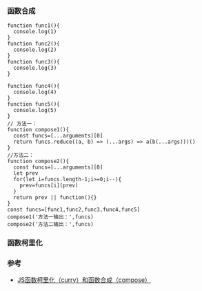 
### 函数合成  
```
function func1(){
  console.log(1)
}
function func2(){
  console.log(2)
}
function func3(){
  console.log(3)
}

function func4(){
  console.log(4)
}
function func5(){
  console.log(5)
}
// 方法一：
function compose1(){
  const funcs=[...arguments][0]
  return funcs.reduce((a, b) => (...args) => a(b(...args)))()
}
//方法二：
function compose2(){
  const funcs=[...arguments][0]
  let prev
  for(let i=funcs.length-1;i>=0;i--){
    prev=funcs[i](prev)
  }
  return prev || function(){}
}
const funcs=[func1,func2,func3,func4,func5]
compose1('方法一输出：',funcs)
compose2('方法二输出：',funcs)
```
### 函数柯里化  


### 参考  
- [JS函数柯里化（curry）和函数合成（compose）](http://c.biancheng.net/view/5744.html)  